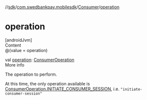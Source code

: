 //[sdk](../../../index.md)/[com.swedbankpay.mobilesdk](../index.md)/[Consumer](index.md)/[operation](operation.md)



# operation  
[androidJvm]  
Content  
@(value = operation)  
  
val [operation](operation.md): [ConsumerOperation](../-consumer-operation/index.md)  
More info  


The operation to perform.



At this time, the only operation available is [ConsumerOperation.INITIATE_CONSUMER_SESSION](../-consumer-operation/-i-n-i-t-i-a-t-e_-c-o-n-s-u-m-e-r_-s-e-s-s-i-o-n/index.md), i.e. <code>"initiate-consumer-session"</code>

  



